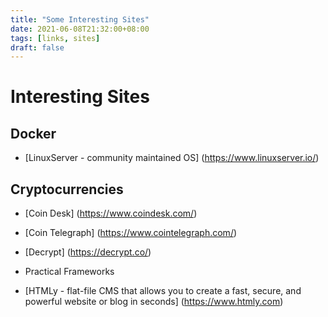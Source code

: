 ```yaml
---
title: "Some Interesting Sites"
date: 2021-06-08T21:32:00+08:00
tags: [links, sites]
draft: false
---
```


# Interesting Sites

## Docker
* [LinuxServer - community maintained OS] (https://www.linuxserver.io/)

## Cryptocurrencies
* [Coin Desk] (https://www.coindesk.com/)
* [Coin Telegraph] (https://www.cointelegraph.com/)
* [Decrypt] (https://decrypt.co/)

* Practical Frameworks
* [HTMLy - flat-file CMS that allows you to create a fast, secure, and powerful website or blog in seconds] (https://www.htmly.com)
